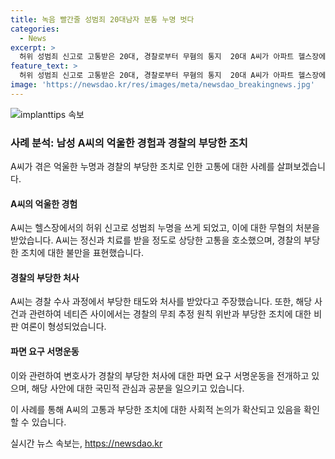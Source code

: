 ```yaml
---
title: 녹음 빨간줄 성범죄 20대남자 분통 누명 벗다
categories:
  - News
excerpt: >
  허위 성범죄 신고로 고통받은 20대, 경찰로부터 무혐의 통지  20대 A씨가 아파트 헬스장에서 허위 강제추행 혐의로 입건됐다가 경찰로부터 무혐의 처분을 받았다. A씨는 유튜브에 해당 상황을 공개하며 경찰의 부당한 대우에 대한 불만을 털어놨다. 또한, B씨가 허위 신고를 자백한 뒤에야 A씨의 입건이 취소됐다. 이에 대한 공분이 높아지고 있으며, 경찰에 대한 파면 요구 서명운동도 전개 중이다. 윤용진 변호사는 동탄 경찰서의 부당한 처사를 비판하며 파면을 요구했다. A씨의 이야기로 네티즌들 사이에는 논란이 일고 있으며, 이에 대한 계속되는 관심이 예상된다.
feature_text: >
  허위 성범죄 신고로 고통받은 20대, 경찰로부터 무혐의 통지  20대 A씨가 아파트 헬스장에서 허위 강제추행 혐의로 입건됐다가 경찰로부터 무혐의 처분을 받았다. A씨는 유튜브에 해당 상황을 공개하며 경찰의 부당한 대우에 대한 불만을 털어놨다. 또한, B씨가 허위 신고를 자백한 뒤에야 A씨의 입건이 취소됐다. 이에 대한 공분이 높아지고 있으며, 경찰에 대한 파면 요구 서명운동도 전개 중이다. 윤용진 변호사는 동탄 경찰서의 부당한 처사를 비판하며 파면을 요구했다. A씨의 이야기로 네티즌들 사이에는 논란이 일고 있으며, 이에 대한 계속되는 관심이 예상된다.
image: 'https://newsdao.kr/res/images/meta/newsdao_breakingnews.jpg'
---
```


<p><img src="https://newsdao.kr/res/images/meta/newsdao_breakingnews.jpg" alt="implanttips 속보" /></p>

<h3>사례 분석: 남성 A씨의 억울한 경험과 경찰의 부당한 조치</h3>

<p>A씨가 겪은 억울한 누명과 경찰의 부당한 조치로 인한 고통에 대한 사례를 살펴보겠습니다.</p>

<h4>A씨의 억울한 경험</h4>

<p>A씨는 헬스장에서의 허위 신고로 성범죄 누명을 쓰게 되었고, 이에 대한 무혐의 처분을 받았습니다. A씨는 정신과 치료를 받을 정도로 상당한 고통을 호소했으며, 경찰의 부당한 조치에 대한 불만을 표현했습니다.</p>

<h4>경찰의 부당한 처사</h4>

<p>A씨는 경찰 수사 과정에서 부당한 태도와 처사를 받았다고 주장했습니다. 또한, 해당 사건과 관련하여 네티즌 사이에서는 경찰의 무죄 추정 원칙 위반과 부당한 조치에 대한 비판 여론이 형성되었습니다.</p>

<h4>파면 요구 서명운동</h4>

<p>이와 관련하여 변호사가 경찰의 부당한 처사에 대한 파면 요구 서명운동을 전개하고 있으며, 해당 사안에 대한 국민적 관심과 공분을 일으키고 있습니다.</p>

<p>이 사례를 통해 A씨의 고통과 부당한 조치에 대한 사회적 논의가 확산되고 있음을 확인할 수 있습니다.</p>
실시간 뉴스 속보는, <a href="https://newsdao.kr" rel="dofollow">https://newsdao.kr</a>


